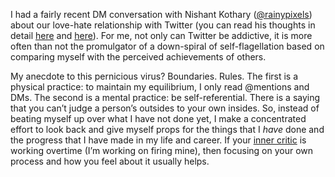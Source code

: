 

I had a fairly recent DM conversation with Nishant Kothary ([@rainypixels](https://twitter.com/rainypixels))
about our love-hate relationship with Twitter (you can read his thoughts in detail
[here](http://visitmix.com/opinions/Dear-Twitter) and
[here](http://rainypixels.com/writings/journal/life-after-twitter/)). For me, not only can Twitter be
addictive, it is more often than not the promulgator of a down-spiral of self-flagellation based on
comparing myself with the perceived achievements of others. 

My anecdote to this pernicious virus? Boundaries. Rules. The first is a physical practice: to maintain my
equilibrium, I only read @mentions and DMs. The second is a mental practice: be self-referential. There is a
saying that you can’t judge a person’s outsides to your own insides. So, instead of beating myself up over
what I have not done yet, I make a concentrated effort to look back and give myself props for the things that
I *have* done and the progress that I have made in my life and career. If your [inner
critic](http://www.alistapart.com/articles/banishing-your-inner-critic/) is working overtime (I’m
working on firing mine), then focusing on your own process and how you feel about it usually helps.